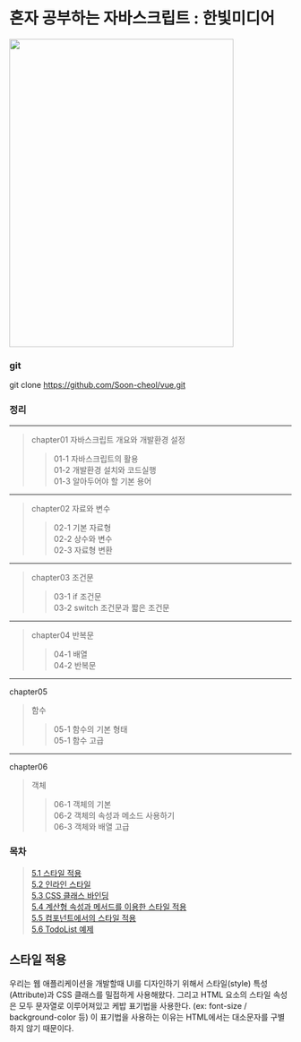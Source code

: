 # 혼자 공부하는 자바스크립트 : 한빛미디어

<img width="400" height="550" src="https://hongong.hanbit.co.kr/wp-content/uploads/2021/06/2020_혼자-공부하는-자바스크립트-2쇄.png">


### git
git clone https://github.com/Soon-cheol/vue.git


### 정리
--------------------------------------
> chapter01 자바스크립트 개요와 개발환경 설정
>> 01-1 자바스크립트의 활용<br>
>> 01-2 개발환경 설치와 코드실행<br>
>> 01-3 알아두어야 할 기본 용어
--------------------------------------
> chapter02 자료와 변수
>> 02-1 기본 자료형<br>
>> 02-2 상수와 변수<br>
>> 02-3 자료형 변환
--------------------------------------
> chapter03 조건문
>> 03-1 if 조건문<br>
>> 03-2 switch 조건문과 짧은 조건문<br>
--------------------------------------
> chapter04 반복문
>> 04-1 배열<br>
>> 04-2 반복문<br>
--------------------------------------
chapter05
> 함수
>> 05-1 함수의 기본 형태<br>
>> 05-1 함수 고급<br>
--------------------------------------
chapter06
> 객체
>> 06-1 객체의 기본<br>
>> 06-2 객체의 속성과 메소드 사용하기<br>
>> 06-3 객체와 배열 고급

### 목차<br>
> [5.1 스타일 적용](#스타일-적용)<br>
> [5.2 인라인 스타일](#인라인-스타일)<br>
> [5.3 CSS 클래스 바인딩](#css-클래스-바인딩)<br>
> [5.4 계산형 속성과 메서드를 이용한 스타일 적용](#계산형-속성과-메서드를-이용한-스타일-적용)<br>
> [5.5 컴포넌트에서의 스타일 적용](#컴포넌트에서의-스타일-적용)<br>
> [5.6 TodoList 예제](#todolist-예제)<br>

## 스타일 적용
우리는 웹 애플리케이션을 개발할때 UI를 디자인하기 위해서 스타일(style) 특성(Attribute)과 CSS 클래스를 밀접하게 사용해왔다. 그리고 HTML 요소의 스타일 속성은 모두 문자열로 이루어져있고 케밥 표기법을 사용한다. (ex: font-size / background-color 등)
이 표기법을 사용하는 이유는 HTML에서는 대소문자를 구별하지 않기 때문이다.
